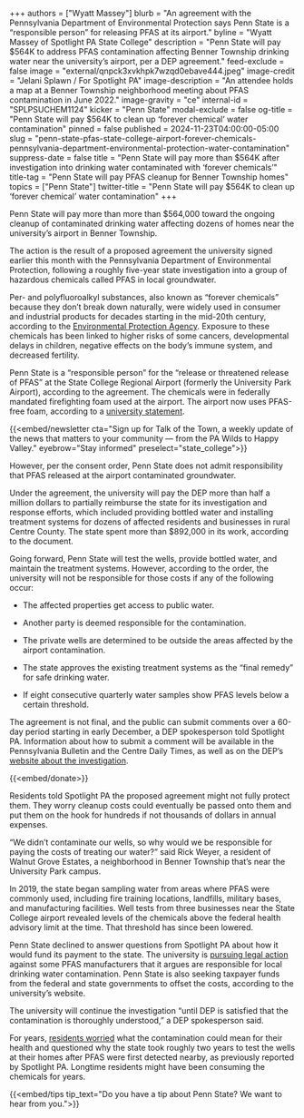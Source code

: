 +++
authors = ["Wyatt Massey"]
blurb = "An agreement with the Pennsylvania Department of Environmental Protection says Penn State is a “responsible person” for releasing PFAS at its airport."
byline = "Wyatt Massey of Spotlight PA State College"
description = "Penn State will pay $564K to address PFAS contamination affecting Benner Township drinking water near the university’s airport, per a DEP agreement."
feed-exclude = false
image = "external/qnpck3xvkhpk7wzqd0ebave444.jpeg"
image-credit = "Jelani Splawn / For Spotlight PA"
image-description = "An attendee holds a map at a Benner Township neighborhood meeting about PFAS contamination in June 2022."
image-gravity = "ce"
internal-id = "SPLPSUCHEM1124"
kicker = "Penn State"
modal-exclude = false
og-title = "Penn State will pay $564K to clean up ‘forever chemical’ water contamination"
pinned = false
published = 2024-11-23T04:00:00-05:00
slug = "penn-state-pfas-state-college-airport-forever-chemicals-pennsylvania-department-environmental-protection-water-contamination"
suppress-date = false
title = "Penn State will pay more than $564K after investigation into drinking water contaminated with ‘forever chemicals’"
title-tag = "Penn State will pay PFAS cleanup for Benner Township homes"
topics = ["Penn State"]
twitter-title = "Penn State will pay $564K to clean up ‘forever chemical’ water contamination"
+++

Penn State will pay more than more than $564,000 toward the ongoing cleanup of contaminated drinking water affecting dozens of homes near the university’s airport in Benner Township.

The action is the result of a proposed agreement the university signed earlier this month with the Pennsylvania Department of Environmental Protection, following a roughly five-year state investigation into a group of hazardous chemicals called PFAS in local groundwater.

Per- and polyfluoroalkyl substances, also known as “forever chemicals” because they don’t break down naturally, were widely used in consumer and industrial products for decades starting in the mid-20th century, according to the <a href="https://www.epa.gov/pfas/our-current-understanding-human-health-and-environmental-risks-pfas">Environmental Protection Agency</a>. Exposure to these chemicals has been linked to higher risks of some cancers, developmental delays in children, negative effects on the body’s immune system, and decreased fertility.

Penn State is a “responsible person” for the “release or threatened release of PFAS” at the State College Regional Airport (formerly the University Park Airport), according to the agreement. The chemicals were in federally mandated firefighting foam used at the airport. The airport now uses PFAS-free foam, according to a <a href="https://www.psu.edu/news/story/penn-state-enters-agreement-dep-pfas-remediation-airport-site">university statement</a>.

{{<embed/newsletter cta="Sign up for Talk of the Town, a weekly update of the news that matters to your community — from the PA Wilds to Happy Valley." eyebrow="Stay informed" preselect="state_college">}}

However, per the consent order, Penn State does not admit responsibility that PFAS released at the airport contaminated groundwater.

Under the agreement, the university will pay the DEP more than half a million dollars to partially reimburse the state for its investigation and response efforts, which included providing bottled water and installing treatment systems for dozens of affected residents and businesses in rural Centre County. The state spent more than $892,000 in its work, according to the document.

Going forward, Penn State will test the wells, provide bottled water, and maintain the treatment systems. However, according to the order, the university will not be responsible for those costs if any of the following occur:

- The affected properties get access to public water.

- Another party is deemed responsible for the contamination.

- The private wells are determined to be outside the areas affected by the airport contamination.

- The state approves the existing treatment systems as the “final remedy” for safe drinking water.

- If eight consecutive quarterly water samples show PFAS levels below a certain threshold.

The agreement is not final, and the public can submit comments over a 60-day period starting in early December, a DEP spokesperson told Spotlight PA. Information about how to submit a comment will be available in the Pennsylvania Bulletin and the Centre Daily Times, as well as on the DEP’s <a href="https://www.dep.pa.gov/About/Regional/North-central-Regional-Office/Community-Information/Pages/Benner-Township-HSCA-Investigation.aspx">website about the investigation</a>.

{{<embed/donate>}}

Residents told Spotlight PA the proposed agreement might not fully protect them. They worry cleanup costs could eventually be passed onto them and put them on the hook for hundreds if not thousands of dollars in annual expenses.

“We didn’t contaminate our wells, so why would we be responsible for paying the costs of treating our water?” said Rick Weyer, a resident of Walnut Grove Estates, a neighborhood in Benner Township that’s near the University Park campus.

In 2019, the state began sampling water from areas where PFAS were commonly used, including fire training locations, landfills, military bases, and manufacturing facilities. Well tests from three businesses near the State College airport revealed levels of the chemicals above the federal health advisory limit at the time. That threshold has since been lowered.

Penn State declined to answer questions from Spotlight PA about how it would fund its payment to the state. The university is <a href="https://www.psu.edu/news/story/penn-state-files-lawsuit-over-discovery-pfas-untreated-water">pursuing legal action</a> against some PFAS manufacturers that it argues are responsible for local drinking water contamination. Penn State is also seeking taxpayer funds from the federal and state governments to offset the costs, according to the university’s website.

The university will continue the investigation “until DEP is satisfied that the contamination is thoroughly understood,” a DEP spokesperson said.

For years, <a href="https://www.spotlightpa.org/statecollege/2022/06/pfas-chemicals-drinking-water-benner-township-contamination/">residents worried</a> what the contamination could mean for their health and questioned why the state took roughly two years to test the wells at their homes after PFAS were first detected nearby, as previously reported by Spotlight PA. Longtime residents might have been consuming the chemicals for years.

{{<embed/tips tip_text="Do you have a tip about Penn State? We want to hear from you.">}}

